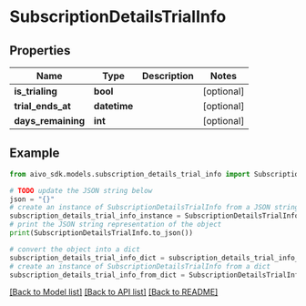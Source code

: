 # SubscriptionDetailsTrialInfo

## Properties

Name | Type | Description | Notes
------------ | ------------- | ------------- | -------------
**is_trialing** | **bool** |  | [optional]
**trial_ends_at** | **datetime** |  | [optional]
**days_remaining** | **int** |  | [optional]

## Example

```python
from aivo_sdk.models.subscription_details_trial_info import SubscriptionDetailsTrialInfo

# TODO update the JSON string below
json = "{}"
# create an instance of SubscriptionDetailsTrialInfo from a JSON string
subscription_details_trial_info_instance = SubscriptionDetailsTrialInfo.from_json(json)
# print the JSON string representation of the object
print(SubscriptionDetailsTrialInfo.to_json())

# convert the object into a dict
subscription_details_trial_info_dict = subscription_details_trial_info_instance.to_dict()
# create an instance of SubscriptionDetailsTrialInfo from a dict
subscription_details_trial_info_from_dict = SubscriptionDetailsTrialInfo.from_dict(subscription_details_trial_info_dict)
```

[[Back to Model list]](../README.md#documentation-for-models) [[Back to API list]](../README.md#documentation-for-api-endpoints) [[Back to README]](../README.md)
